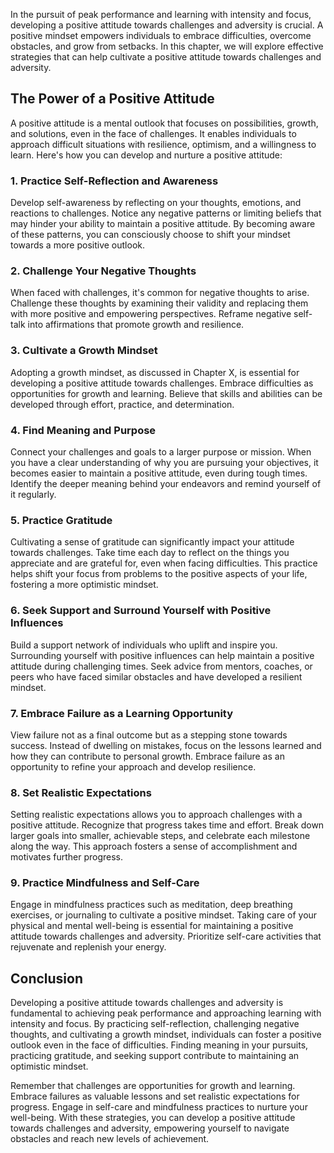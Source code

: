 
In the pursuit of peak performance and learning with intensity and focus, developing a positive attitude towards challenges and adversity is crucial. A positive mindset empowers individuals to embrace difficulties, overcome obstacles, and grow from setbacks. In this chapter, we will explore effective strategies that can help cultivate a positive attitude towards challenges and adversity.

The Power of a Positive Attitude
--------------------------------

A positive attitude is a mental outlook that focuses on possibilities, growth, and solutions, even in the face of challenges. It enables individuals to approach difficult situations with resilience, optimism, and a willingness to learn. Here's how you can develop and nurture a positive attitude:

### 1. Practice Self-Reflection and Awareness

Develop self-awareness by reflecting on your thoughts, emotions, and reactions to challenges. Notice any negative patterns or limiting beliefs that may hinder your ability to maintain a positive attitude. By becoming aware of these patterns, you can consciously choose to shift your mindset towards a more positive outlook.

### 2. Challenge Your Negative Thoughts

When faced with challenges, it's common for negative thoughts to arise. Challenge these thoughts by examining their validity and replacing them with more positive and empowering perspectives. Reframe negative self-talk into affirmations that promote growth and resilience.

### 3. Cultivate a Growth Mindset

Adopting a growth mindset, as discussed in Chapter X, is essential for developing a positive attitude towards challenges. Embrace difficulties as opportunities for growth and learning. Believe that skills and abilities can be developed through effort, practice, and determination.

### 4. Find Meaning and Purpose

Connect your challenges and goals to a larger purpose or mission. When you have a clear understanding of why you are pursuing your objectives, it becomes easier to maintain a positive attitude, even during tough times. Identify the deeper meaning behind your endeavors and remind yourself of it regularly.

### 5. Practice Gratitude

Cultivating a sense of gratitude can significantly impact your attitude towards challenges. Take time each day to reflect on the things you appreciate and are grateful for, even when facing difficulties. This practice helps shift your focus from problems to the positive aspects of your life, fostering a more optimistic mindset.

### 6. Seek Support and Surround Yourself with Positive Influences

Build a support network of individuals who uplift and inspire you. Surrounding yourself with positive influences can help maintain a positive attitude during challenging times. Seek advice from mentors, coaches, or peers who have faced similar obstacles and have developed a resilient mindset.

### 7. Embrace Failure as a Learning Opportunity

View failure not as a final outcome but as a stepping stone towards success. Instead of dwelling on mistakes, focus on the lessons learned and how they can contribute to personal growth. Embrace failure as an opportunity to refine your approach and develop resilience.

### 8. Set Realistic Expectations

Setting realistic expectations allows you to approach challenges with a positive attitude. Recognize that progress takes time and effort. Break down larger goals into smaller, achievable steps, and celebrate each milestone along the way. This approach fosters a sense of accomplishment and motivates further progress.

### 9. Practice Mindfulness and Self-Care

Engage in mindfulness practices such as meditation, deep breathing exercises, or journaling to cultivate a positive mindset. Taking care of your physical and mental well-being is essential for maintaining a positive attitude towards challenges and adversity. Prioritize self-care activities that rejuvenate and replenish your energy.

Conclusion
----------

Developing a positive attitude towards challenges and adversity is fundamental to achieving peak performance and approaching learning with intensity and focus. By practicing self-reflection, challenging negative thoughts, and cultivating a growth mindset, individuals can foster a positive outlook even in the face of difficulties. Finding meaning in your pursuits, practicing gratitude, and seeking support contribute to maintaining an optimistic mindset.

Remember that challenges are opportunities for growth and learning. Embrace failures as valuable lessons and set realistic expectations for progress. Engage in self-care and mindfulness practices to nurture your well-being. With these strategies, you can develop a positive attitude towards challenges and adversity, empowering yourself to navigate obstacles and reach new levels of achievement.
